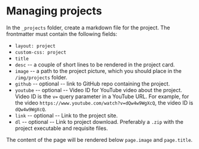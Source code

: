 # Managing projects

In the `_projects` folder, create a markdown file for the project. The frontmatter must contain the following fields:

- `layout: project`
- `custom-css: project`
- `title`
- `desc` -- a couple of short lines to be rendered in the project card.
- `image` -- a path to the project picture, which you should place in the `/img/projects` folder.
- `github` -- optional -- link to GitHub repo containing the project.
- `youtube` -- optional -- Video ID for YouTube video about the project. Video ID is the `v=` query parameter in a YouTube URL. 
For example, for the video `https://www.youtube.com/watch?v=dQw4w9WgXcQ`, the video ID is `dQw4w9WgXcQ`.
- `link` -- optional -- Link to the project site.
- `dl` -- optional -- Link to project download. Preferably a `.zip` with the project executable and requisite files.

The content of the page will be rendered below `page.image` and `page.title`.